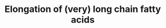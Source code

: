 ---
annotations:
- type: Pathway Ontology
  value: fatty acid elongation pathway
- type: Pathway Ontology
  value: fatty acid biosynthetic pathway
- type: Pathway Ontology
  value: fatty acid metabolic pathway
authors:
- DeSl
- MaintBot
- Egonw
description: This pathway depicts the key steps in (very) long-chain fatty acid biosynthesis,
  belonging to the n-10, 9 and 7 series (counting first double bond from the methyl
  side). These are mainly synthesised from palmitic acid (C16:0), which is produced
  by FAS (fatty acid synthase). The n-6 and 3 series can only be obtained from precursors
  in food. The elongation steps (addition of carbohydrates, increasing length of tail)
  are carried out by several Elovl-proteins. The desaturation (removal of hydrogens,
  creating double bonds within the tail) are possible by SCDs and Fads (where is position
  of the double bound addition is indicated after delta, counting from the COOH side).
last-edited: 2019-09-19
organisms:
- Mus musculus
redirect_from:
- /index.php/Pathway:WP4491
- /instance/WP4491
schema-jsonld:
- '@context': https://schema.org/
  '@id': https://wikipathways.github.io/pathways/WP4491.html
  '@type': Dataset
  creator:
    '@type': Organization
    name: WikiPathways
  description: This pathway depicts the key steps in (very) long-chain fatty acid
    biosynthesis, belonging to the n-10, 9 and 7 series (counting first double bond
    from the methyl side). These are mainly synthesised from palmitic acid (C16:0),
    which is produced by FAS (fatty acid synthase). The n-6 and 3 series can only
    be obtained from precursors in food. The elongation steps (addition of carbohydrates,
    increasing length of tail) are carried out by several Elovl-proteins. The desaturation
    (removal of hydrogens, creating double bonds within the tail) are possible by
    SCDs and Fads (where is position of the double bound addition is indicated after
    delta, counting from the COOH side).
  keywords:
  - C20:1
  - C22:0
  - C24:4
  - C34:6
  - ''
  - C22:5
  - Elovl4
  - C24:0
  - Elovl1
  - C16:1
  - C24:1
  - Elovl3
  - C18:0
  - Fads2
  - Excess carbohydrates
  - C26:0
  - C18:4
  - SCD1
  - C20:2
  - Fas
  - C16:2
  - C18:3
  - 'Perox. '
  - C22:4
  - C16:0
  - C20:5
  - C22:3
  - C24:6
  - C20:0
  - Elovl7
  - Elovl2
  - C24:5
  - SCD3
  - C30:0
  - SCD2
  - C22:1
  - C20:3
  - C22:6
  - C18:2
  - 'delta-5 ? '
  - C34:5
  - C18:1
  - C28:0
  - Fads1
  - beta-ox
  - SCD4
  - Fads2 ?
  - Elovl5
  - Elovl6
  - C20:4
  license: CC0
  name: Elongation of (very) long chain fatty acids
seo: CreativeWork
title: Elongation of (very) long chain fatty acids
wpid: WP4491
---